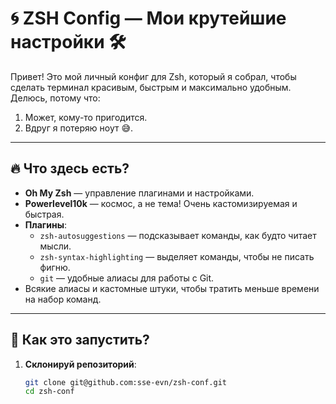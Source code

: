 # 🌀 ZSH Config — Мои крутейшие настройки 🛠️  

Привет! Это мой личный конфиг для Zsh, который я собрал, чтобы сделать терминал красивым, быстрым и максимально удобным. Делюсь, потому что:  
1. Может, кому-то пригодится.  
2. Вдруг я потеряю ноут 😅.

---

## 🔥 Что здесь есть?  

- **Oh My Zsh** — управление плагинами и настройками.  
- **Powerlevel10k** — космос, а не тема! Очень кастомизируемая и быстрая.  
- **Плагины**:  
  - `zsh-autosuggestions` — подсказывает команды, как будто читает мысли.  
  - `zsh-syntax-highlighting` — выделяет команды, чтобы не писать фигню.  
  - `git` — удобные алиасы для работы с Git.  
- Всякие алиасы и кастомные штуки, чтобы тратить меньше времени на набор команд.

---

## 🚀 Как это запустить?  

1. **Склонируй репозиторий**:  
   ```bash
   git clone git@github.com:sse-evn/zsh-conf.git
   cd zsh-conf
